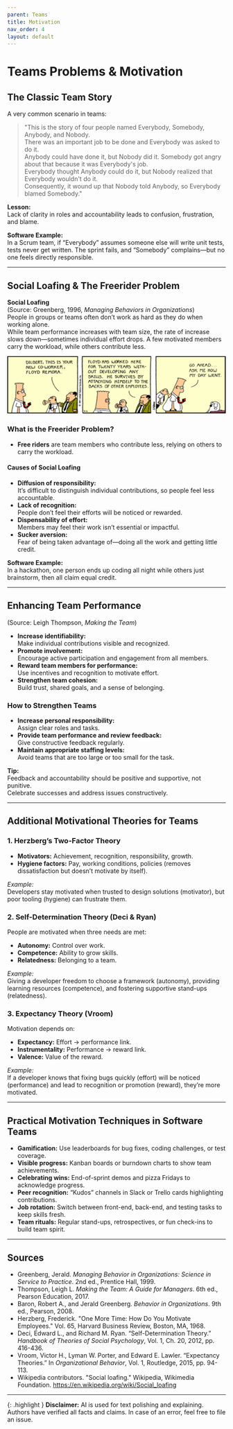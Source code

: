 ```yaml
---
parent: Teams
title: Motivation
nav_order: 4
layout: default
---
```


# Teams Problems & Motivation

## The Classic Team Story

A very common scenario in teams:

> "This is the story of four people named Everybody, Somebody, Anybody, and Nobody.  
> There was an important job to be done and Everybody was asked to do it.  
> Anybody could have done it, but Nobody did it. Somebody got angry about that because it was Everybody's job.  
> Everybody thought Anybody could do it, but Nobody realized that Everybody wouldn't do it.  
> Consequently, it wound up that Nobody told Anybody, so Everybody blamed Somebody."

**Lesson:**  
Lack of clarity in roles and accountability leads to confusion, frustration, and blame.

**Software Example:**  
In a Scrum team, if “Everybody” assumes someone else will write unit tests, tests never get written. The sprint fails, and “Somebody” complains—but no one feels directly responsible.

---

## Social Loafing & The Freerider Problem

**Social Loafing**  
(Source: Greenberg, 1996, *Managing Behaviors in Organizations*)  
People in groups or teams often don’t work as hard as they do when working alone.  
While team performance increases with team size, the rate of increase slows down—sometimes individual effort drops. A few motivated members carry the workload, while others contribute less.

![Dilbert Freerider](image.png)

### What is the Freerider Problem?

- **Free riders** are team members who contribute less, relying on others to carry the workload.

#### Causes of Social Loafing

- **Diffusion of responsibility:**  
  It’s difficult to distinguish individual contributions, so people feel less accountable.
- **Lack of recognition:**  
  People don’t feel their efforts will be noticed or rewarded.
- **Dispensability of effort:**  
  Members may feel their work isn’t essential or impactful.
- **Sucker aversion:**  
  Fear of being taken advantage of—doing all the work and getting little credit.

**Software Example:**  
In a hackathon, one person ends up coding all night while others just brainstorm, then all claim equal credit.

---

## Enhancing Team Performance

(Source: Leigh Thompson, *Making the Team*)

- **Increase identifiability:**  
  Make individual contributions visible and recognized.
- **Promote involvement:**  
  Encourage active participation and engagement from all members.
- **Reward team members for performance:**  
  Use incentives and recognition to motivate effort.
- **Strengthen team cohesion:**  
  Build trust, shared goals, and a sense of belonging.

### How to Strengthen Teams

- **Increase personal responsibility:**  
  Assign clear roles and tasks.
- **Provide team performance and review feedback:**  
  Give constructive feedback regularly.
- **Maintain appropriate staffing levels:**  
  Avoid teams that are too large or too small for the task.

**Tip:**  
Feedback and accountability should be positive and supportive, not punitive.  
Celebrate successes and address issues constructively.

---

## Additional Motivational Theories for Teams

### 1. Herzberg’s Two-Factor Theory

- **Motivators:** Achievement, recognition, responsibility, growth.
- **Hygiene factors:** Pay, working conditions, policies (removes dissatisfaction but doesn’t motivate by itself).

*Example:*  
Developers stay motivated when trusted to design solutions (motivator), but poor tooling (hygiene) can frustrate them.

### 2. Self-Determination Theory (Deci & Ryan)

People are motivated when three needs are met:
- **Autonomy:** Control over work.
- **Competence:** Ability to grow skills.
- **Relatedness:** Belonging to a team.

*Example:*  
Giving a developer freedom to choose a framework (autonomy), providing learning resources (competence), and fostering supportive stand-ups (relatedness).

### 3. Expectancy Theory (Vroom)

Motivation depends on:
- **Expectancy:** Effort → performance link.
- **Instrumentality:** Performance → reward link.
- **Valence:** Value of the reward.

*Example:*  
If a developer knows that fixing bugs quickly (effort) will be noticed (performance) and lead to recognition or promotion (reward), they’re more motivated.

---

## Practical Motivation Techniques in Software Teams

- **Gamification:** Use leaderboards for bug fixes, coding challenges, or test coverage.
- **Visible progress:** Kanban boards or burndown charts to show team achievements.
- **Celebrating wins:** End-of-sprint demos and pizza Fridays to acknowledge progress.
- **Peer recognition:** “Kudos” channels in Slack or Trello cards highlighting contributions.
- **Job rotation:** Switch between front-end, back-end, and testing tasks to keep skills fresh.
- **Team rituals:** Regular stand-ups, retrospectives, or fun check-ins to build team spirit.

---

## Sources

- Greenberg, Jerald. *Managing Behavior in Organizations: Science in Service to Practice*. 2nd ed., Prentice Hall, 1999.
- Thompson, Leigh L. *Making the Team: A Guide for Managers*. 6th ed., Pearson Education, 2017.
- Baron, Robert A., and Jerald Greenberg. *Behavior in Organizations*. 9th ed., Pearson, 2008.
- Herzberg, Frederick. "One More Time: How Do You Motivate Employees." Vol. 65, Harvard Business Review, Boston, MA, 1968.
- Deci, Edward L., and Richard M. Ryan. “Self-Determination Theory.” *Handbook of Theories of Social Psychology*, Vol. 1, Ch. 20, 2012, pp. 416-436.
- Vroom, Victor H., Lyman W. Porter, and Edward E. Lawler. “Expectancy Theories.” In *Organizational Behavior*, Vol. 1, Routledge, 2015, pp. 94-113.
- Wikipedia contributors. "Social loafing." Wikipedia, Wikimedia Foundation. https://en.wikipedia.org/wiki/Social_loafing

---

{: .highlight }
**Disclaimer:** AI is used for text polishing and explaining. Authors have verified all facts and claims. In case of an error, feel free to file an issue.
